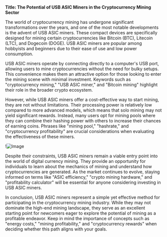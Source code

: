 **Title: The Potential of USB ASIC Miners in the Cryptocurrency Mining Sector**

The world of cryptocurrency mining has undergone significant transformations over the years, and one of the most notable developments is the advent of USB ASIC miners. These compact devices are specifically designed for mining certain cryptocurrencies like Bitcoin (BTC), Litecoin (LTC), and Dogecoin (DOGE). USB ASIC miners are popular among hobbyists and beginners due to their ease of use and low power consumption.

USB ASIC miners operate by connecting directly to a computer's USB port, allowing users to mine cryptocurrencies without the need for bulky setups. This convenience makes them an attractive option for those looking to enter the mining scene with minimal investment. Keywords such as "cryptocurrency mining," "USB ASIC miner," and "Bitcoin mining" highlight their role in the broader crypto ecosystem.

However, while USB ASIC miners offer a cost-effective way to start mining, they are not without limitations. Their processing power is relatively low compared to more advanced models, which means that solo mining may not yield significant rewards. Instead, many users opt for mining pools where they can combine their hashing power with others to increase their chances of earning coins. Phrases like "mining pool," "hashrate," and "cryptocurrency profitability" are crucial considerations when evaluating the effectiveness of these miners.

!![Image](https://github.com/user-attachments/assets/3be06921-4469-491d-bd37-5f14c53422b7)

Despite their constraints, USB ASIC miners remain a viable entry point into the world of digital currency mining. They provide an opportunity for individuals to learn about the mechanics of mining and understand how cryptocurrencies are generated. As the market continues to evolve, staying informed on terms like "ASIC efficiency," "crypto mining hardware," and "profitability calculator" will be essential for anyone considering investing in USB ASIC miners.

In conclusion, USB ASIC miners represent a simple yet effective method for participating in the cryptocurrency mining industry. While they may not dominate the high-end mining landscape, they serve as an excellent starting point for newcomers eager to explore the potential of mining as a profitable endeavor. Keep in mind the importance of concepts such as "energy costs," "mining profitability," and "cryptocurrency rewards" when deciding whether this path aligns with your goals.